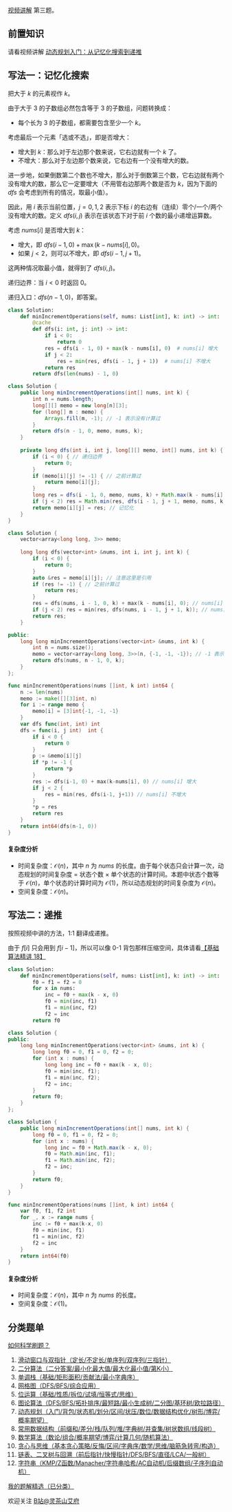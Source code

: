 [视频讲解](https://www.bilibili.com/video/BV1tw411q7VZ/) 第三题。

## 前置知识

请看视频讲解 [动态规划入门：从记忆化搜索到递推](https://b23.tv/72onpYq)

## 写法一：记忆化搜索

把大于 $k$ 的元素视作 $k$。

由于大于 $3$ 的子数组必然包含等于 $3$ 的子数组，问题转换成：

- 每个长为 $3$ 的子数组，都需要包含至少一个 $k$。

考虑最后一个元素「选或不选」，即是否增大：

- 增大到 $k$：那么对于左边那个数来说，它右边就有一个 $k$ 了。
- 不增大：那么对于左边那个数来说，它右边有一个没有增大的数。

进一步地，如果倒数第二个数也不增大，那么对于倒数第三个数，它右边就有两个没有增大的数，那么它一定要增大（不用管右边那两个数是否为 $k$，因为下面的 $\textit{dfs}$ 会考虑到所有的情况，取最小值）。

因此，用 $i$ 表示当前位置，$j=0,1,2$ 表示下标 $i$ 的右边有（连续）零个/一个/两个没有增大的数。定义 $\textit{dfs}(i,j)$ 表示在该状态下对于前 $i$ 个数的最小递增运算数。

考虑 $\textit{nums}[i]$ 是否增大到 $k$：

- 增大，即 $\textit{dfs}(i-1,0) + \max(k-\textit{nums}[i], 0)$。
- 如果 $j<2$，则可以不增大，即 $\textit{dfs}(i-1,j+1)$。

这两种情况取最小值，就得到了 $\textit{dfs}(i,j)$。

递归边界：当 $i<0$ 时返回 $0$。

递归入口：$\textit{dfs}(n-1,0)$，即答案。

```py [sol-Python3]
class Solution:
    def minIncrementOperations(self, nums: List[int], k: int) -> int:
        @cache
        def dfs(i: int, j: int) -> int:
            if i < 0:
                return 0
            res = dfs(i - 1, 0) + max(k - nums[i], 0)  # nums[i] 增大
            if j < 2:
                res = min(res, dfs(i - 1, j + 1))  # nums[i] 不增大
            return res
        return dfs(len(nums) - 1, 0)
```

```java [sol-Java]
class Solution {
    public long minIncrementOperations(int[] nums, int k) {
        int n = nums.length;
        long[][] memo = new long[n][3];
        for (long[] m : memo) {
            Arrays.fill(m, -1); // -1 表示没有计算过
        }
        return dfs(n - 1, 0, memo, nums, k);
    }
     
    private long dfs(int i, int j, long[][] memo, int[] nums, int k) {
        if (i < 0) { // 递归边界
            return 0;
        }
        if (memo[i][j] != -1) { // 之前计算过
            return memo[i][j];
        }
        long res = dfs(i - 1, 0, memo, nums, k) + Math.max(k - nums[i], 0); // nums[i] 增大
        if (j < 2) res = Math.min(res, dfs(i - 1, j + 1, memo, nums, k)); // nums[i] 不增大
        return memo[i][j] = res; // 记忆化
    }
}
```

```cpp [sol-C++]
class Solution {
    vector<array<long long, 3>> memo;
    
    long long dfs(vector<int> &nums, int i, int j, int k) {
        if (i < 0) {
            return 0;
        }
        auto &res = memo[i][j]; // 注意这里是引用
        if (res != -1) { // 之前计算过
            return res;
        }
        res = dfs(nums, i - 1, 0, k) + max(k - nums[i], 0); // nums[i] 增大
        if (j < 2) res = min(res, dfs(nums, i - 1, j + 1, k)); // nums[i] 不增大
        return res;
    }

public:
    long long minIncrementOperations(vector<int> &nums, int k) {
        int n = nums.size();
        memo = vector<array<long long, 3>>(n, {-1, -1, -1}); // -1 表示没有计算过
        return dfs(nums, n - 1, 0, k);
    }
};
```

```go [sol-Go]
func minIncrementOperations(nums []int, k int) int64 {
	n := len(nums)
	memo := make([][3]int, n)
	for i := range memo {
		memo[i] = [3]int{-1, -1, -1}
	}
	var dfs func(int, int) int
	dfs = func(i, j int)  int {
		if i < 0 {
			return 0
		}
		p := &memo[i][j]
		if *p != -1 {
			return *p
		}
		res := dfs(i-1, 0) + max(k-nums[i], 0) // nums[i] 增大
		if j < 2 {
			res = min(res, dfs(i-1, j+1)) // nums[i] 不增大
		}
		*p = res
		return res
	}
	return int64(dfs(n-1, 0))
}
```

#### 复杂度分析

- 时间复杂度：$\mathcal{O}(n)$，其中 $n$ 为 $\textit{nums}$ 的长度。由于每个状态只会计算一次，动态规划的时间复杂度 $=$ 状态个数 $\times$ 单个状态的计算时间。本题中状态个数等于 $\mathcal{O}(n)$，单个状态的计算时间为 $\mathcal{O}(1)$，所以动态规划的时间复杂度为 $\mathcal{O}(n)$。
- 空间复杂度：$\mathcal{O}(n)$。

## 写法二：递推

按照视频中讲的方法，1:1 翻译成递推。

由于 $f[i]$ 只会用到 $f[i-1]$，所以可以像 0-1 背包那样压缩空间，具体请看[【基础算法精讲 18】](https://www.bilibili.com/video/BV16Y411v7Y6/)

```py [sol-Python3]
class Solution:
    def minIncrementOperations(self, nums: List[int], k: int) -> int:
        f0 = f1 = f2 = 0
        for x in nums:
            inc = f0 + max(k - x, 0)
            f0 = min(inc, f1)
            f1 = min(inc, f2)
            f2 = inc
        return f0
```

```cpp [sol-C++]
class Solution {
public:
    long long minIncrementOperations(vector<int> &nums, int k) {
        long long f0 = 0, f1 = 0, f2 = 0;
        for (int x : nums) {
            long long inc = f0 + max(k - x, 0);
            f0 = min(inc, f1);
            f1 = min(inc, f2);
            f2 = inc;
        }
        return f0;
    }
};
```

```java [sol-Java]
class Solution {
    public long minIncrementOperations(int[] nums, int k) {
        long f0 = 0, f1 = 0, f2 = 0;
        for (int x : nums) {
            long inc = f0 + Math.max(k - x, 0);
            f0 = Math.min(inc, f1);
            f1 = Math.min(inc, f2);
            f2 = inc;
        }
        return f0;
    }
}
```

```go [sol-Go]
func minIncrementOperations(nums []int, k int) int64 {
	var f0, f1, f2 int
	for _, x := range nums {
		inc := f0 + max(k-x, 0)
		f0 = min(inc, f1)
		f1 = min(inc, f2)
		f2 = inc
	}
	return int64(f0)
}
```

#### 复杂度分析

- 时间复杂度：$\mathcal{O}(n)$，其中 $n$ 为 $\textit{nums}$ 的长度。
- 空间复杂度：$\mathcal{O}(1)$。

## 分类题单

[如何科学刷题？](https://leetcode.cn/circle/discuss/RvFUtj/)

1. [滑动窗口与双指针（定长/不定长/单序列/双序列/三指针）](https://leetcode.cn/circle/discuss/0viNMK/)
2. [二分算法（二分答案/最小化最大值/最大化最小值/第K小）](https://leetcode.cn/circle/discuss/SqopEo/)
3. [单调栈（基础/矩形面积/贡献法/最小字典序）](https://leetcode.cn/circle/discuss/9oZFK9/)
4. [网格图（DFS/BFS/综合应用）](https://leetcode.cn/circle/discuss/YiXPXW/)
5. [位运算（基础/性质/拆位/试填/恒等式/思维）](https://leetcode.cn/circle/discuss/dHn9Vk/)
6. [图论算法（DFS/BFS/拓扑排序/最短路/最小生成树/二分图/基环树/欧拉路径）](https://leetcode.cn/circle/discuss/01LUak/)
7. [动态规划（入门/背包/状态机/划分/区间/状压/数位/数据结构优化/树形/博弈/概率期望）](https://leetcode.cn/circle/discuss/tXLS3i/)
8. [常用数据结构（前缀和/差分/栈/队列/堆/字典树/并查集/树状数组/线段树）](https://leetcode.cn/circle/discuss/mOr1u6/)
9. [数学算法（数论/组合/概率期望/博弈/计算几何/随机算法）](https://leetcode.cn/circle/discuss/IYT3ss/)
10. [贪心与思维（基本贪心策略/反悔/区间/字典序/数学/思维/脑筋急转弯/构造）](https://leetcode.cn/circle/discuss/g6KTKL/)
11. [链表、二叉树与回溯（前后指针/快慢指针/DFS/BFS/直径/LCA/一般树）](https://leetcode.cn/circle/discuss/K0n2gO/)
12. [字符串（KMP/Z函数/Manacher/字符串哈希/AC自动机/后缀数组/子序列自动机）](https://leetcode.cn/circle/discuss/SJFwQI/)

[我的题解精选（已分类）](https://github.com/EndlessCheng/codeforces-go/blob/master/leetcode/SOLUTIONS.md)

欢迎关注 [B站@灵茶山艾府](https://space.bilibili.com/206214)
